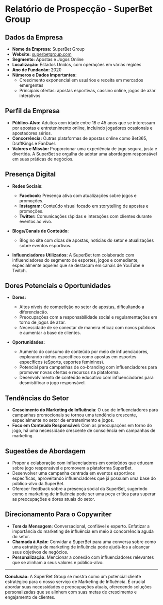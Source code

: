 # Relatório de Prospecção - SuperBet Group

## Dados da Empresa
- **Nome da Empresa:** SuperBet Group
- **Website:** [superbetgroup.com](http://www.superbetgroup.com)
- **Segmento:** Apostas e Jogos Online
- **Localização:** Estados Unidos, com operações em várias regiões
- **Ano de Fundacão:** 2020
- **Números e Dados Importantes:**
  - Crescimento exponencial em usuários e receita em mercados emergentes
  - Principais ofertas: apostas esportivas, cassino online, jogos de azar interativos

## Perfil da Empresa
- **Público-Alvo:** Adultos com idade entre 18 e 45 anos que se interessam por apostas e entretenimento online, incluindo jogadores ocasionais e apostadores sérios.
- **Concorrência:** Outras plataformas de apostas online como Bet365, DraftKings e FanDuel.
- **Valores e Missão:** Proporcionar uma experiência de jogo segura, justa e divertida. A SuperBet se orgulha de adotar uma abordagem responsável em suas práticas de negócios.

## Presença Digital
- **Redes Sociais:**
  - **Facebook:** Presença ativa com atualizações sobre jogos e promoções.
  - **Instagram:** Conteúdo visual focado em storytelling de apostas e promoções.
  - **Twitter:** Comunicações rápidas e interações com clientes durante eventos ao vivo.

- **Blogs/Canais de Conteúdo:**
  - Blog no site com dicas de apostas, notícias do setor e atualizações sobre eventos esportivos.
  
- **Influenciadores Utilizados:** A SuperBet tem colaborado com influenciadores do segmento de esportes, jogos e comediante, especialmente aqueles que se destacam em canais de YouTube e Twitch.

## Dores Potenciais e Oportunidades
- **Dores:**
  - Altos níveis de competição no setor de apostas, dificultando a diferenciacão.
  - Preocupações com a responsabilidade social e regulamentações em torno de jogos de azar.
  - Necessidade de se conectar de maneira eficaz com novos públicos e aumentar a base de clientes.

- **Oportunidades:**
  - Aumento do consumo de conteúdo por meio de influenciadores, explorando nichos específicos como apostas em esportes específicos (eSports, esportes femininos).
  - Potencial para campanhas de co-branding com influenciadores para promover novas ofertas e recursos na plataforma.
  - Desenvolvimento de conteúdo educativo com influenciadores para desmistificar o jogo responsável.

## Tendências do Setor
- **Crescimento do Marketing de Influência:** O uso de influenciadores para campanhas promocionais se tornou uma tendência crescente, especialmente no setor de entretenimento e jogos.
- **Foco em Conteúdo Responsável:** Com as preocupações em torno do jogo, há uma necessidade crescente de consciência em campanhas de marketing.

## Sugestões de Abordagem
- Propor a colaboração com influenciadores em conteúdos que educam sobre jogo responsável e promovem a plataforma SuperBet.
- Desenvolver uma campanha centrada em eventos esportivos específicas, aproveitando influenciadores que já possuam uma base do público-alvo da SuperBet.
- Oferecer feedback sobre a presença social da SuperBet, sugerindo como o marketing de influência pode ser uma peça crítica para superar as preocupações e dores atuais do setor.

## Direcionamento Para o Copywriter
- **Tom da Mensagem:** Conversacional, confiável e experto. Enfatizar a importância do marketing de influência em meio à concorrência aguda do setor.
- **Chamada à Ação:** Convidar a SuperBet para uma conversa sobre como uma estratégia de marketing de influência pode ajudá-los a alcançar seus objetivos de negócios.
- **Personalização:** Mencionar a conexão com influenciadores relevantes que se alinham a seus valores e público-alvo.

---------------------------

**Conclusão:** A SuperBet Group se mostra como um potencial cliente estratégico para o nosso serviço de Marketing de Influência. É crucial abordar suas necessidades e preocupações atuais, oferecendo soluções personalizadas que se alinhem com suas metas de crescimento e engajamento de clientes.